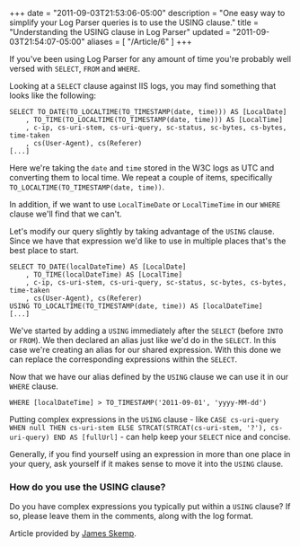 +++
date = "2011-09-03T21:53:06-05:00"
description = "One easy way to simplify your Log Parser queries is to use the USING clause."
title = "Understanding the USING clause in Log Parser"
updated = "2011-09-03T21:54:07-05:00"
aliases = [
	"/Article/6"
]
+++

<p>If you've been using Log Parser for any amount of time you're probably well versed with <code>SELECT</code>, <code>FROM</code> and <code>WHERE</code>.</p>

<p>Looking at a <code>SELECT</code> clause against IIS logs, you may find something that looks like the following:</p>

<pre><code>SELECT TO_DATE(TO_LOCALTIME(TO_TIMESTAMP(date, time))) AS [LocalDate]
    , TO_TIME(TO_LOCALTIME(TO_TIMESTAMP(date, time))) AS [LocalTime]
    , c-ip, cs-uri-stem, cs-uri-query, sc-status, sc-bytes, cs-bytes, time-taken
    , cs(User-Agent), cs(Referer)
[...]
</code></pre>

<p>Here we're taking the <code>date</code> and <code>time</code> stored in the W3C logs as UTC and converting them to local time. We repeat a couple of items, specifically <code>TO_LOCALTIME(TO_TIMESTAMP(date, time))</code>.</p>

<p>In addition, if we want to use <code>LocalTimeDate</code> or <code>LocalTimeTime</code> in our <code>WHERE</code> clause we'll find that we can't.</p>

<p>Let's modify our query slightly by taking advantage of the <code>USING</code> clause. Since we have that expression we'd like to use in multiple places that's the best place to start.</p>

<pre><code>SELECT TO_DATE(localDateTime) AS [LocalDate]
    , TO_TIME(localDateTime) AS [LocalTime]
    , c-ip, cs-uri-stem, cs-uri-query, sc-status, sc-bytes, cs-bytes, time-taken
    , cs(User-Agent), cs(Referer)
USING TO_LOCALTIME(TO_TIMESTAMP(date, time)) AS [localDateTime]
[...]
</code></pre>

<p>We've started by adding a <code>USING</code> immediately after the <code>SELECT</code> (before <code>INTO</code> or <code>FROM</code>). We then declared an alias just like we'd do in the <code>SELECT</code>. In this case we're creating an alias for our shared expression. With this done we can replace the corresponding expressions within the <code>SELECT</code>.</p>

<p>Now that we have our alias defined by the <code>USING</code> clause we can use it in our <code>WHERE</code> clause.</p>

<pre><code>WHERE [localDateTime] &gt; TO_TIMESTAMP('2011-09-01', 'yyyy-MM-dd')
</code></pre>

<p>Putting complex expressions in the <code>USING</code> clause - like <code>CASE cs-uri-query WHEN null THEN cs-uri-stem ELSE STRCAT(STRCAT(cs-uri-stem, '?'), cs-uri-query) END AS [fullUrl]</code> - can help keep your <code>SELECT</code> nice and concise.</p>

<p>Generally, if you find yourself using an expression in more than one place in your query, ask yourself if it makes sense to move it into the <code>USING</code> clause.</p>

<h3>How do you use the USING clause?</h3>

<p>Do you have complex expressions you typically put within a <code>USING</code> clause? If so, please leave them in the comments, along with the log format.</p>
</div>

Article provided by <a href="http://jamesrskemp.com/" rel="external author">James Skemp</a>.
